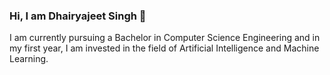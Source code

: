 ### Hi, I am Dhairyajeet Singh 👋
I am currently pursuing a Bachelor in Computer Science Engineering and in my first year, I am invested in the field of Artificial Intelligence and Machine Learning.
<!--
**Dhairyajeet-singh/Dhairyajeet-singh** is a ✨ _special_ ✨ repository because its `README.md` (this file) appears on your GitHub profile.

Here are some ideas to get you started:

- 🔭 I’m currently working on ...
- 🌱 I’m currently learning ...
- 👯 I’m looking to collaborate on ...
- 🤔 I’m looking for help with ...
- 💬 Ask me about ...
- 📫 How to reach me: ...
- 😄 Pronouns: ...
- ⚡ Fun fact: ...
-->
